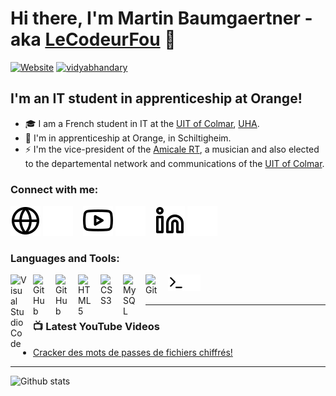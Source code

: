 # Hi there, I'm Martin Baumgaertner - aka [LeCodeurFou][youtube] 👋 


[![Website](https://img.shields.io/website?label=5martin.fr&style=for-the-badge&url=https%3A%2F%2F5martin.fr)](https://5martin.fr)
<a href="https://www.linkedin.com/in/martin-baumgaertner-b17601221" target="blank"><img src="https://img.shields.io/badge/LinkedIn-0077B5?style=for-the-badge&logo=linkedin&logoColor=white" alt="vidyabhandary"/></a> 


## I'm an IT student in apprenticeship at Orange!

- 🎓 I am a French student in IT at the [UIT of Colmar](https://www.iutcolmar.uha.fr/index.php/formations/diplomes/bachelor-universitaire-de-technologie-b-u-t-bac-3/b-u-t-reseaux-et-telecommunications/), [UHA](https://www.uha.fr/fr/index.html).
- 💼 I'm in apprenticeship at Orange, in Schiltigheim.
- ⚡ I'm the vice-president of the [Amicale RT](https://www.instagram.com/amicale.rt/), a musician and also elected to the departemental network and communications of the [UIT of Colmar](https://www.iutcolmar.uha.fr/).


### Connect with me:

[![website](./img/globe-light.svg)](https://5martin.fr#gh-light-mode-only)
[![website](./img/globe-dark.svg)](https://5martin.fr#gh-dark-mode-only)
&nbsp;&nbsp;
[![website](./img/youtube-light.svg)](https://youtube.com/c/LOMAVOIR#gh-light-mode-only)
[![website](./img/youtube-dark.svg)](https://youtube.com/c/LOMAVOIR#gh-dark-mode-only)
&nbsp;&nbsp;
[![website](./img/linkedin-light.svg)](https://www.linkedin.com/in/martin-baumgaertner-b17601221/#gh-light-mode-only)
[![website](./img/linkedin-dark.svg)](https://www.linkedin.com/in/martin-baumgaertner-b17601221/#gh-dark-mode-only)

### Languages and Tools:

[<img align="left" alt="Visual Studio Code" width="26px" src="https://cdn.jsdelivr.net/gh/devicons/devicon/icons/vscode/vscode-original.svg" style="padding-right:10px;" />][webdevplaylist]
[<img align="left" alt="GitHub" width="26px" src="https://user-images.githubusercontent.com/3369400/139447912-e0f43f33-6d9f-45f8-be46-2df5bbc91289.png" style="padding-right:10px;" />](https://www.youtube.com/c/LOMAVOIR#gh-dark-mode-only)
[<img align="left" alt="GitHub" width="26px" src="https://user-images.githubusercontent.com/3369400/139448065-39a229ba-4b06-434b-bc67-616e2ed80c8f.png" style="padding-right:10px;" />](https://www.youtube.com/c/LOMAVOIR#gh-light-mode-only)
[<img align="left" alt="HTML5" width="26px" src="https://cdn.jsdelivr.net/gh/devicons/devicon/icons/html5/html5-original.svg" style="padding-right:10px;" />][webdevplaylist]
[<img align="left" alt="CSS3" width="26px" src="https://cdn.jsdelivr.net/gh/devicons/devicon/icons/css3/css3-original.svg" style="padding-right:10px;" />][cssplaylist]
[<img align="left" alt="MySQL" width="26px" src="https://cdn.jsdelivr.net/gh/devicons/devicon/icons/mysql/mysql-original.svg" style="padding-right:10px;" />][webdevplaylist]
[<img align="left" alt="Git" width="26px" src="https://cdn.jsdelivr.net/gh/devicons/devicon/icons/git/git-original.svg" style="padding-right:10px;" />][webdevplaylist]

[<img align="left" alt="Terminal" width="26px" src="./img/terminal-light.svg" />](https://www.youtube.com/c/LOMAVOIR#gh-light-mode-only)
[<img align="left" alt="Terminal" width="26px" src="./img/terminal-dark.svg" />](https://www.youtube.com/c/LOMAVOIR#gh-dark-mode-only)

<br />
<br />

---

### 📺 Latest YouTube Videos

<!-- YOUTUBE:START -->
- [Cracker des mots de passes de fichiers chiffrés!](https://www.youtube.com/watch?v=Eu-5x0tgQ6E)
<!-- YOUTUBE:END -->

---

![Github stats](https://github-readme-stats.vercel.app/api?username=martinbaumg&theme=highcontrast&show_icons=true&count_private=true)

[website]: https://martinbaumgaertner.com
[course]: https://5martin.fr
[youtube]: https://youtube.com/c/LOMAVOIR
[instagram]: https://instagram.com/codeSTACKr
[linkedin]: https://linkedin.com/in/codeSTACKr
[webdevplaylist]: https://www.youtube.com/c/LOMAVOIR
[jsplaylist]: https://www.youtube.com/c/LOMAVOIR
[cssplaylist]: https://www.youtube.com/c/LOMAVOIR
[reactplaylist]: https://www.youtube.com/c/LOMAVOIR
